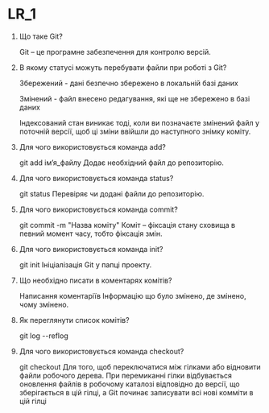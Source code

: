 # LR_1

1. Що таке Git?
   
   Git – це програмне забезпечення для контролю версій.

2. В якому статусі можуть перебувати файли при роботі з Git?
   
   Збережений - дані безпечно збережено в локальній базі даних
   
   Змінений - файл внесено редагування, які ще не збережено в базі даних
   
   Індексований стан виникає тоді, коли ви позначаєте змінений
   файл у поточній версії, щоб ці зміни ввійшли до наступного знімку
   коміту.

3. Для чого використовується команда add?
   
   git add ім’я_файлу
   Додає необхідний файл до репозиторію.

4. Для чого використовується команда status?
   
   git status
   Перевіряє чи додані файли до репозиторію.

5. Для чого використовується команда commit?
   
   git commit -m "Назва коміту"
   Коміт – фіксація стану сховища в певний момент часу, тобто фіксація змін.

6. Для чого використовується команда init?
   
   git init
   Ініціалізація Git у папці проекту.

7. Що необхідно писати в коментарях комітів?
   
   Написання коментаріїв
   Інформацію що було змінено, де змінено, чому змінено.

8. Як переглянути список комітів?
   
   git log --reflog

9. Для чого використовується команда checkout?
   
   git checkout
   Для того, щоб переключатися між гілками або відновити файли робочого дерева.
   При перемиканні гілки відбувається оновлення файлів в робочому каталозі відповідно до версії, 
   що зберігається в цій гілці, а Git починає записувати всі нові комміти в цій гілці
